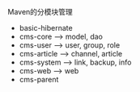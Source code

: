 Maven的分模块管理
- basic-hibernate
- cms-core --> model, dao
- cms-user --> user, group, role
- cms-article --> channel, article
- cms-system --> link, backup, info
- cms-web --> web
- cms-parent
